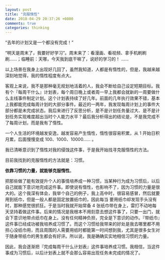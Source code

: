 ```yaml
---
layout: post
title: "克服惰性"
date: 2018-04-29 20:37:26 +0800
comments: true
categories: thinking
---
```


“去年的计划又是一个都没有完成！”

“明天是周末了，我要好好学习”。周末来了：看漫画、看视频、拿手机刷刷刷……；临睡前：天哪，今天我到底干嘛了，说好的学习的！
……

<!-- more -->

以上场景在我身上出现好几回了，虽然我知道，人都是有惰性的，但是，我越来越深刻地觉得，我的惰性程度有点大。

客观上来说，我不是那种毫无规划地活着的人，我会不断给自己设定短期目标。我有个『每周干什么』计划表，每个周日晚上或者周一早上我都会就新的一周要做什么主线事件制定计划。这个计划表持续了好几年。前面的几年执行效果不错，基本上我都能完成每周计划的大部分事件。最近的一两年，我发现每周计划上的事件大部分都是未完成状态。我后来进行了反思分析，是不是计划任务量过大、是不是计划任务实现难度超出当时个人能力水平？最后我分析得出的结论是，不是我完成不了每周计划，而是我有了惰性。

一个人生活的环境越发安逸，越发容易产生惰性，惰性很容易积累，从 1 开始日积月累，后面慢慢变成 100、1000、10000…… 。

我已清晰意识到了惰性对我的侵蚀这件事，于是我开始找寻克服惰性的方法。

目前我找到的克服惰性的方法就是：习惯。

**依靠习惯的力量，就能够克服惰性**。

把那些做了能有效提升个人的事情培养成一种习惯，当某种行为成为习惯后，以后自己就能下意识地完成这件事。即使说有惰性，也影响不了，因为习惯的力量是很大的。这个我深有体会，我举个自己的例子，我上高中时，很容易感冒，然后就要用到纸巾，但是一般人都是固定放置纸巾的，因此每当 要用纸巾却发现手头没有时，那种感觉很抓狂。于是当时我就开始常备 4 张纸巾带在身上，雷打不动地每天坚持着做这件事。后来的情况是我根本不用刻意去想这件事了，只要一出门，就会下意识地带点纸巾在身上。没有任何精神负担，完全是下意识的动作。『带纸巾』这件事已经成功被我培养成习惯了。而这个习惯给我带来的好处是我去哪里都不用担心没纸巾用，而且周围的人需要用纸时都能第一时间想到我，尤其是很多女生对于随身带纸巾的男生都会有好评。所以说，我是确确实实地相信习惯的力量。

因此，我会逐渐把『完成每周干什么计划表』这件事培养成习惯。我相信，当这件事成为习惯后，以后计划表上就不会那么容易出现任务未完成的情况了。